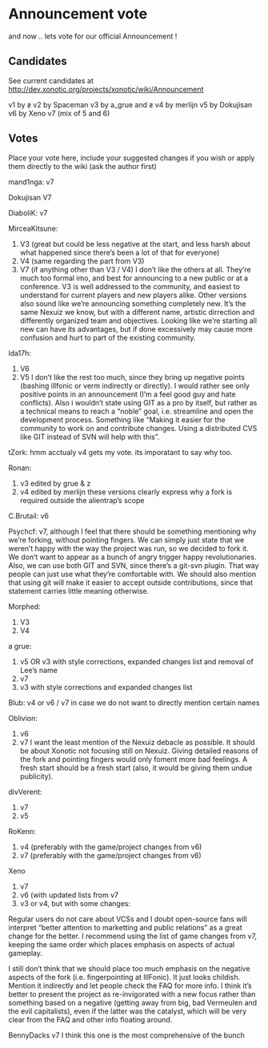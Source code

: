Announcement vote
=================

and now .. lets vote for our official Announcement ![]()!

Candidates
----------

See current candidates at http://dev.xonotic.org/projects/xonotic/wiki/Announcement

v1 by ~~z~~
v2 by Spaceman
v3 by a\_grue and ~~z~~
v4 by merlijn
v5 by Dokujisan
v6 by Xeno
v7 (mix of 5 and 6)

Votes
-----

Place your vote here, include your suggested changes if you wish or apply them directly to the wiki (ask the author first)

mand1nga: v7

Dokujisan
V7

DiaboliK: v7

MirceaKitsune:
1. V3 (great but could be less negative at the start, and less harsh about what happened since there’s been a lot of that for everyone)
2. V4 (same regarding the part from V3)
3. V7 (if anything other than V3 / V4)
I don’t like the others at all. They’re much too formal imo, and best for announcing to a new public or at a conference. V3 is well addressed to the community, and easiest to understand for current players and new players alike. Other versions also sound like we’re announcing something completely new. It’s the same Nexuiz we know, but with a different name, artistic dirrection and differently organized team and objectives. Looking like we’re starting all new can have its advantages, but if done excessively may cause more confusion and hurt to part of the existing community.

lda17h:
1. V6
2. V5
I don’t like the rest too much, since they bring up negative points (bashing illfonic or verm indirectly or directly). I would rather see only positive points in an announcement (I’m a feel good guy and hate conflicts).
Also i wouldn’t state using GIT as a pro by itself, but rather as a technical means to reach a “noble” goal, i.e. streamline and open the development process. Something like “Making it easier for the community to work on and contribute changes. Using a distributed CVS like GIT instead of SVN will help with this”.

tZork:
hmm acctualy v4 gets my vote. its imporatant to say why too.

Ronan:
1. v3 edited by grue & z
2. v4 edited by merlijn
these versions clearly express why a fork is required outside the alientrap’s scope

C.Brutail:
v6

Psychcf:
v7, although I feel that there should be something mentioning why we’re forking, without pointing fingers. We can simply just state that we weren’t happy with the way the project was run, so we decided to fork it. We don’t want to appear as a bunch of angry trigger happy revolutionaries. Also, we can use both GIT and SVN, since there’s a git-svn plugin. That way people can just use what they’re comfortable with. We should also mention that using git will make it easier to accept outside contributions, since that statement carries little meaning otherwise.

Morphed:
1. V3
2. V4

a grue:
1. v5 OR v3 with style corrections, expanded changes list and removal of Lee’s name
2. v7
3. v3 with style corrections and expanded changes list

Blub:
v4
or v6 / v7 in case we do not want to directly mention certain names

Oblivion:
1. v6
2. v7
I want the least mention of the Nexuiz debacle as possible. It should be about Xonotic not focusing still on Nexuiz. Giving detailed reasons of the fork and pointing fingers would only foment more bad feelings. A fresh start should be a fresh start (also, it would be giving them undue publicity).

divVerent:
1. v7
2. v5

RoKenn:
1. v4 (preferably with the game/project changes from v6)
2. v7 (preferably with the game/project changes from v6)

Xeno
1. v7
2. v6 (with updated lists from v7
3. v3 or v4, but with some changes:

Regular users do not care about VCSs and I doubt open-source fans will interpret “better attention to marketting and public relations” as a great change for the better. I recommend using the list of game changes from v7, keeping the same order which places emphasis on aspects of actual gameplay.

I still don’t think that we should place too much emphasis on the negative aspects of the fork (i.e. fingerpointing at IllFonic). It just looks childish. Mention it indirectly and let people check the FAQ for more info. I think it’s better to present the project as re-invigorated with a new focus rather than something based on a negative (getting away from big, bad Vermeulen and the evil capitalists), even if the latter was the catalyst, which will be very clear from the FAQ and other info floating around.

BennyDacks
v7 I think this one is the most comprehensive of the bunch
